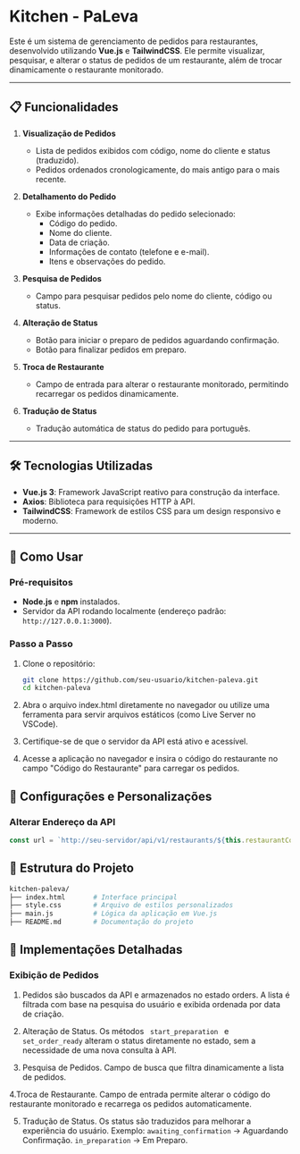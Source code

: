 # Kitchen - PaLeva

Este é um sistema de gerenciamento de pedidos para restaurantes, desenvolvido utilizando **Vue.js** e **TailwindCSS**. Ele permite visualizar, pesquisar, e alterar o status de pedidos de um restaurante, além de trocar dinamicamente o restaurante monitorado.

---

## 📋 Funcionalidades

1. **Visualização de Pedidos**  
   - Lista de pedidos exibidos com código, nome do cliente e status (traduzido).
   - Pedidos ordenados cronologicamente, do mais antigo para o mais recente.

2. **Detalhamento do Pedido**  
   - Exibe informações detalhadas do pedido selecionado:
     - Código do pedido.
     - Nome do cliente.
     - Data de criação.
     - Informações de contato (telefone e e-mail).
     - Itens e observações do pedido.

3. **Pesquisa de Pedidos**  
   - Campo para pesquisar pedidos pelo nome do cliente, código ou status.

4. **Alteração de Status**  
   - Botão para iniciar o preparo de pedidos aguardando confirmação.
   - Botão para finalizar pedidos em preparo.

5. **Troca de Restaurante**  
   - Campo de entrada para alterar o restaurante monitorado, permitindo recarregar os pedidos dinamicamente.

6. **Tradução de Status**  
   - Tradução automática de status do pedido para português.

---

## 🛠️ Tecnologias Utilizadas

- **Vue.js 3**: Framework JavaScript reativo para construção da interface.  
- **Axios**: Biblioteca para requisições HTTP à API.  
- **TailwindCSS**: Framework de estilos CSS para um design responsivo e moderno.  

---

## 🚀 Como Usar

### Pré-requisitos
- **Node.js** e **npm** instalados.
- Servidor da API rodando localmente (endereço padrão: `http://127.0.0.1:3000`).

### Passo a Passo

1. Clone o repositório:
   ```bash
   git clone https://github.com/seu-usuario/kitchen-paleva.git
   cd kitchen-paleva
2. Abra o arquivo index.html diretamente no navegador ou utilize uma ferramenta para servir arquivos estáticos (como Live Server no VSCode).

3. Certifique-se de que o servidor da API está ativo e acessível.

4. Acesse a aplicação no navegador e insira o código do restaurante no campo "Código do Restaurante" para carregar os pedidos.

## 🔧  Configurações e Personalizações

### Alterar Endereço da API
```javascript
const url = `http://seu-servidor/api/v1/restaurants/${this.restaurantCode}/${endpoint}`;
```

## 📜 Estrutura do Projeto

```bash
kitchen-paleva/
├── index.html       # Interface principal
├── style.css        # Arquivo de estilos personalizados
├── main.js          # Lógica da aplicação em Vue.js
├── README.md        # Documentação do projeto

```

## 📖 Implementações Detalhadas
### Exibição de Pedidos

1. Pedidos são buscados da API e armazenados no estado orders.
  A lista é filtrada com base na pesquisa do usuário e exibida ordenada por data de criação.

2. Alteração de Status. Os métodos <code> start_preparation </code> e <code>set_order_ready</code> alteram o status diretamente no estado, sem a necessidade de uma nova consulta à API.

3. Pesquisa de Pedidos. Campo de busca que filtra dinamicamente a lista de pedidos.

4.Troca de Restaurante. Campo de entrada permite alterar o código do restaurante monitorado e recarrega os pedidos automaticamente.

5. Tradução de Status. Os status são traduzidos para melhorar a experiência do usuário. Exemplo:
<code>awaiting_confirmation</code> → Aguardando Confirmação.
<code>in_preparation</code> → Em Preparo.
